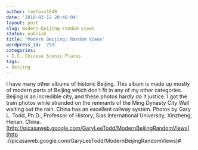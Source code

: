 ```yaml
---
author: leefoxx1949
date: '2010-02-12 20:48:04'
layout: post
slug: modern-beijing-random-views
status: publish
title: 'Modern Beijing: Random Views'
wordpress_id: '793'
categories:
- I.C. Chinese Scenic Places
tags:
- Beijing
---
```


I have many other albums of historic Beijing. This album is made up mostly of
modern parts of Beijing which don't fit in any of my other categories. Beijing
is an incredible city, and these photos hardly do it justice. I got the train
photos while stranded on the remnants of the Ming Dynasty City Wall waiting
out the rain. China has an excellent railway system. Photos by Gary L. Todd,
Ph.D., Professor of History, Sias International University, Xinzheng, Henan,
China. [http://picasaweb.google.com/GaryLeeTodd/ModernBeijingRandomViews](http
://picasaweb.google.com/GaryLeeTodd/ModernBeijingRandomViews)#


